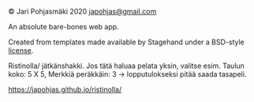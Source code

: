 © Jari Pohjasmäki 2020 japohjas@gmail.com

An absolute bare-bones web app.

Created from templates made available by Stagehand under a BSD-style
[license](https://github.com/dart-lang/stagehand/blob/master/LICENSE).


Ristinolla/ jätkänshakki.
Jos tätä haluaa pelata yksin, valitse esim. Taulun koko: 5 X 5, Merkkiä peräkkäin: 3 -> 
lopputulokseksi pitää saada tasapeli.

https://japohjas.github.io/ristinolla/
